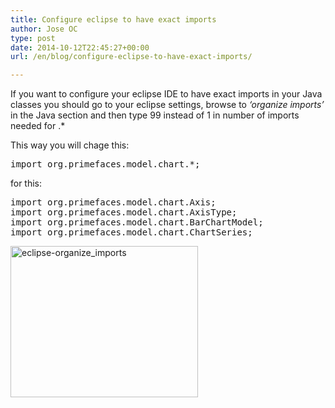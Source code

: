 ```yaml
---
title: Configure eclipse to have exact imports
author: Jose OC
type: post
date: 2014-10-12T22:45:27+00:00
url: /en/blog/configure-eclipse-to-have-exact-imports/

---
```

If you want to configure your eclipse IDE to have exact imports in your Java classes you should go to your eclipse settings, browse to _&#8216;organize imports&#8217;_ in the Java section and then type 99 instead of 1 in <span class="lang:default highlight:0 decode:true  crayon-inline ">number of imports needed for .*</span>

This way you will chage this:

<div id="crayon-543b03ef36e81088202394-11" class="crayon-line">
  <pre class="lang:java decode:true">import org.primefaces.model.chart.*;</pre>
</div>

for this:

<pre class="lang:java decode:true ">import org.primefaces.model.chart.Axis;
import org.primefaces.model.chart.AxisType;
import org.primefaces.model.chart.BarChartModel;
import org.primefaces.model.chart.ChartSeries;</pre>

[<img class="aligncenter size-medium wp-image-131" src="http://www.joseoc.es/wp-content/uploads/2014/10/eclipse-organize_imports-300x242.png" alt="eclipse-organize_imports" width="300" height="242" srcset="https://www.joseoc.es/wp-content/uploads/2014/10/eclipse-organize_imports-300x242.png 300w, https://www.joseoc.es/wp-content/uploads/2014/10/eclipse-organize_imports.png 765w" sizes="(max-width: 300px) 100vw, 300px" />][1]

&nbsp;

 [1]: http://www.joseoc.es/wp-content/uploads/2014/10/eclipse-organize_imports.png